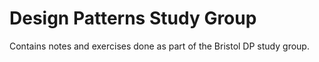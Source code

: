 # Design Patterns Study Group

Contains notes and exercises done as part of the Bristol DP study group.
